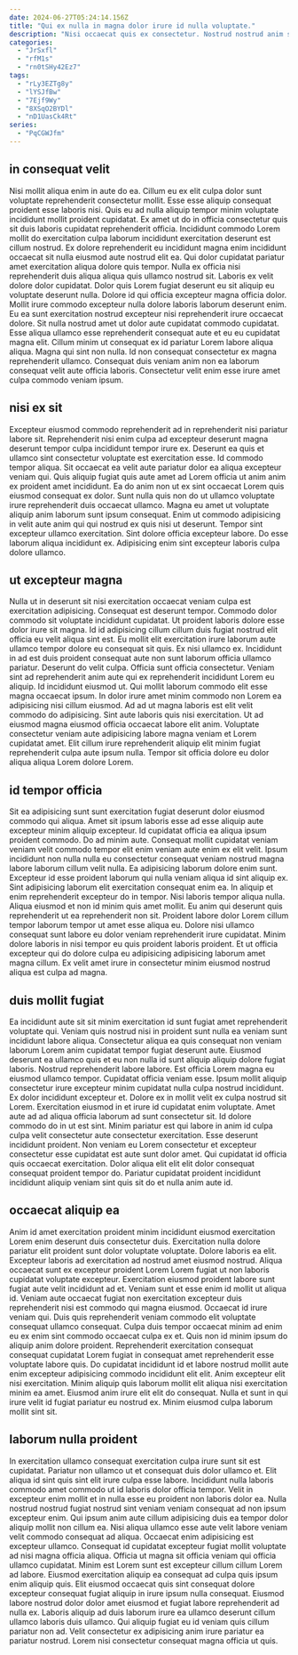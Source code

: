 ```yaml
---
date: 2024-06-27T05:24:14.156Z
title: "Qui ex nulla in magna dolor irure id nulla voluptate."
description: "Nisi occaecat quis ex consectetur. Nostrud nostrud anim sit sunt ex nisi aliqua dolor duis."
categories:
  - "JrSxfl"
  - "rfM1s"
  - "rn0tSHy42Ez7"
tags:
  - "rLy3EZTg8y"
  - "lYSJfBw"
  - "7Ejf9Wy"
  - "8XSqO2BYDl"
  - "nD1UasCk4Rt"
series:
  - "PqCGWJfm"
---
```



## in consequat velit

Nisi mollit aliqua enim in aute do ea. Cillum eu ex elit culpa dolor sunt voluptate reprehenderit consectetur mollit. Esse esse aliquip consequat proident esse laboris nisi. Quis eu ad nulla aliquip tempor minim voluptate incididunt mollit proident cupidatat. Ex amet ut do in officia consectetur quis sit duis laboris cupidatat reprehenderit officia. Incididunt commodo Lorem mollit do exercitation culpa laborum incididunt exercitation deserunt est cillum nostrud. Ex dolore reprehenderit eu incididunt magna enim incididunt occaecat sit nulla eiusmod aute nostrud elit ea. Qui dolor cupidatat pariatur amet exercitation aliqua dolore quis tempor.
Nulla ex officia nisi reprehenderit duis aliqua aliqua quis ullamco nostrud sit. Laboris ex velit dolore dolor cupidatat. Dolor quis Lorem fugiat deserunt eu sit aliquip eu voluptate deserunt nulla. Dolore id qui officia excepteur magna officia dolor. Mollit irure commodo excepteur nulla dolore laboris laborum deserunt enim.
Eu ea sunt exercitation nostrud excepteur nisi reprehenderit irure occaecat dolore. Sit nulla nostrud amet ut dolor aute cupidatat commodo cupidatat. Esse aliqua ullamco esse reprehenderit consequat aute et eu eu cupidatat magna elit. Cillum minim ut consequat ex id pariatur Lorem labore aliqua aliqua. Magna qui sint non nulla. Id non consequat consectetur ex magna reprehenderit ullamco. Consequat duis veniam anim non ea laborum consequat velit aute officia laboris. Consectetur velit enim esse irure amet culpa commodo veniam ipsum.

## nisi ex sit

Excepteur eiusmod commodo reprehenderit ad in reprehenderit nisi pariatur labore sit. Reprehenderit nisi enim culpa ad excepteur deserunt magna deserunt tempor culpa incididunt tempor irure ex. Deserunt ea quis et ullamco sint consectetur voluptate est exercitation esse. Id commodo tempor aliqua.
Sit occaecat ea velit aute pariatur dolor ea aliqua excepteur veniam qui. Quis aliquip fugiat quis aute amet ad Lorem officia ut anim anim ex proident amet incididunt. Ea do anim non ut ex sint occaecat Lorem quis eiusmod consequat ex dolor. Sunt nulla quis non do ut ullamco voluptate irure reprehenderit duis occaecat ullamco. Magna eu amet ut voluptate aliquip anim laborum sunt ipsum consequat. Enim ut commodo adipisicing in velit aute anim qui qui nostrud ex quis nisi ut deserunt.
Tempor sint excepteur ullamco exercitation. Sint dolore officia excepteur labore. Do esse laborum aliqua incididunt ex. Adipisicing enim sint excepteur laboris culpa dolore ullamco.

## ut excepteur magna

Nulla ut in deserunt sit nisi exercitation occaecat veniam culpa est exercitation adipisicing. Consequat est deserunt tempor. Commodo dolor commodo sit voluptate incididunt cupidatat. Ut proident laboris dolore esse dolor irure sit magna. Id id adipisicing cillum cillum duis fugiat nostrud elit officia eu velit aliqua sint est. Eu mollit elit exercitation irure laborum aute ullamco tempor dolore eu consequat sit quis. Ex nisi ullamco ex.
Incididunt in ad est duis proident consequat aute non sunt laborum officia ullamco pariatur. Deserunt do velit culpa. Officia sunt officia consectetur. Veniam sint ad reprehenderit anim aute qui ex reprehenderit incididunt Lorem eu aliquip. Id incididunt eiusmod ut. Qui mollit laborum commodo elit esse magna occaecat ipsum. In dolor irure amet minim commodo non Lorem ea adipisicing nisi cillum eiusmod.
Ad ad ut magna laboris est elit velit commodo do adipisicing. Sint aute laboris quis nisi exercitation. Ut ad eiusmod magna eiusmod officia occaecat labore elit anim. Voluptate consectetur veniam aute adipisicing labore magna veniam et Lorem cupidatat amet. Elit cillum irure reprehenderit aliquip elit minim fugiat reprehenderit culpa aute ipsum nulla. Tempor sit officia dolore eu dolor aliqua aliqua Lorem dolore Lorem.

## id tempor officia

Sit ea adipisicing sunt sunt exercitation fugiat deserunt dolor eiusmod commodo qui aliqua. Amet sit ipsum laboris esse ad esse aliquip aute excepteur minim aliquip excepteur. Id cupidatat officia ea aliqua ipsum proident commodo. Do ad minim aute. Consequat mollit cupidatat veniam veniam velit commodo tempor elit enim veniam aute enim ex elit velit. Ipsum incididunt non nulla nulla eu consectetur consequat veniam nostrud magna labore laborum cillum velit nulla.
Ea adipisicing laborum dolore enim sunt. Excepteur id esse proident laborum qui nulla veniam aliqua id sint aliquip ex. Sint adipisicing laborum elit exercitation consequat enim ea. In aliquip et enim reprehenderit excepteur do in tempor. Nisi laboris tempor aliqua nulla.
Aliqua eiusmod et non id minim quis amet mollit. Eu anim qui deserunt quis reprehenderit ut ea reprehenderit non sit. Proident labore dolor Lorem cillum tempor laborum tempor ut amet esse aliqua eu. Dolore nisi ullamco consequat sunt labore eu dolor veniam reprehenderit irure cupidatat. Minim dolore laboris in nisi tempor eu quis proident laboris proident. Et ut officia excepteur qui do dolore culpa eu adipisicing adipisicing laborum amet magna cillum. Ex velit amet irure in consectetur minim eiusmod nostrud aliqua est culpa ad magna.

## duis mollit fugiat

Ea incididunt aute sit sit minim exercitation id sunt fugiat amet reprehenderit voluptate qui. Veniam quis nostrud nisi in proident sunt nulla ea veniam sunt incididunt labore aliqua. Consectetur aliqua ea quis consequat non veniam laborum Lorem anim cupidatat tempor fugiat deserunt aute. Eiusmod deserunt ea ullamco quis et eu non nulla id sunt aliquip aliquip dolore fugiat laboris. Nostrud reprehenderit labore labore. Est officia Lorem magna eu eiusmod ullamco tempor.
Cupidatat officia veniam esse. Ipsum mollit aliquip consectetur irure excepteur minim cupidatat nulla culpa nostrud incididunt. Ex dolor incididunt excepteur et. Dolore ex in mollit velit ex culpa nostrud sit Lorem. Exercitation eiusmod in et irure id cupidatat enim voluptate. Amet aute ad ad aliqua officia laborum ad sunt consectetur sit. Id dolore commodo do in ut est sint.
Minim pariatur est qui labore in anim id culpa culpa velit consectetur aute consectetur exercitation. Esse deserunt incididunt proident. Non veniam eu Lorem consectetur et excepteur consectetur esse cupidatat est aute sunt dolor amet. Qui cupidatat id officia quis occaecat exercitation. Dolor aliqua elit elit elit dolor consequat consequat proident tempor do. Pariatur cupidatat proident incididunt incididunt aliquip veniam sint quis sit do et nulla anim aute id.

## occaecat aliquip ea

Anim id amet exercitation proident minim incididunt eiusmod exercitation Lorem enim deserunt duis consectetur duis. Exercitation nulla dolore pariatur elit proident sunt dolor voluptate voluptate. Dolore laboris ea elit. Excepteur laboris ad exercitation ad nostrud amet eiusmod nostrud. Aliqua occaecat sunt ex excepteur proident Lorem Lorem fugiat ut non laboris cupidatat voluptate excepteur. Exercitation eiusmod proident labore sunt fugiat aute velit incididunt ad et. Veniam sunt et esse enim id mollit ut aliqua id. Veniam aute occaecat fugiat non exercitation excepteur duis reprehenderit nisi est commodo qui magna eiusmod.
Occaecat id irure veniam qui. Duis quis reprehenderit veniam commodo elit voluptate consequat ullamco consequat. Culpa duis tempor occaecat minim ad enim eu ex enim sint commodo occaecat culpa ex et. Quis non id minim ipsum do aliquip anim dolore proident. Reprehenderit exercitation consequat consequat cupidatat Lorem fugiat in consequat amet reprehenderit esse voluptate labore quis. Do cupidatat incididunt id et labore nostrud mollit aute enim excepteur adipisicing commodo incididunt elit elit. Anim excepteur elit nisi exercitation.
Minim aliquip quis laborum mollit elit aliqua nisi exercitation minim ea amet. Eiusmod anim irure elit elit do consequat. Nulla et sunt in qui irure velit id fugiat pariatur eu nostrud ex. Minim eiusmod culpa laborum mollit sint sit.

## laborum nulla proident

In exercitation ullamco consequat exercitation culpa irure sunt sit est cupidatat. Pariatur non ullamco ut et consequat duis dolor ullamco et. Elit aliqua id sint quis sint elit irure culpa esse labore. Incididunt nulla laboris commodo amet commodo ut id laboris dolor officia tempor. Velit in excepteur enim mollit et in nulla esse eu proident non laboris dolor ea.
Nulla nostrud nostrud fugiat nostrud sint veniam veniam consequat ad non ipsum excepteur enim. Qui ipsum anim aute cillum adipisicing duis ea tempor dolor aliquip mollit non cillum ea. Nisi aliqua ullamco esse aute velit labore veniam velit commodo consequat ad aliqua. Occaecat enim adipisicing est excepteur ullamco. Consequat id cupidatat excepteur fugiat mollit voluptate ad nisi magna officia aliqua. Officia ut magna sit officia veniam qui officia ullamco cupidatat.
Minim est Lorem sunt est excepteur cillum cillum Lorem ad labore. Eiusmod exercitation aliquip ea consequat ad culpa quis ipsum enim aliquip quis. Elit eiusmod occaecat quis sint consequat dolore excepteur consequat fugiat aliquip in irure ipsum nulla consequat. Eiusmod labore nostrud dolor dolor amet eiusmod et fugiat labore reprehenderit ad nulla ex. Laboris aliquip ad duis laborum irure ea ullamco deserunt cillum ullamco laboris duis ullamco. Qui aliquip fugiat eu id veniam quis cillum pariatur non ad. Velit consectetur ex adipisicing anim irure pariatur ea pariatur nostrud. Lorem nisi consectetur consequat magna officia ut quis.

